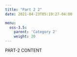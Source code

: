 ```yaml
---
title: "Part 2 2"
date: 2021-04-23T05:19:27-04:00

menu:
  oss-3.5:
    parent: 'Category 2'
    weight: 20
---
```


PART-2 CONTENT
